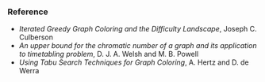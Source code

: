 ### Reference

* *Iterated Greedy Graph Coloring and the Difficulty Landscape*, Joseph C. Culberson
* *An upper bound for the chromatic number of a graph and its application to timetabling problem*, D. J. A. Welsh and M. B. Powell
* *Using Tabu Search Techniques for Graph Coloring*, A. Hertz and D. de Werra
